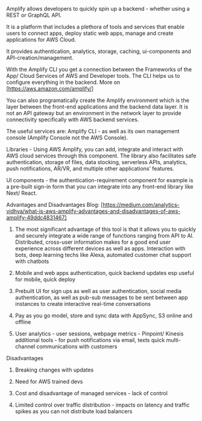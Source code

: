 Amplify allows developers to quickly spin up a backend - whether using a REST or GraphQL API.

It is a platform that includes a plethora of tools and services that enable users to connect apps, deploy static web apps, manage and create applications for AWS Cloud.

It provides authentication, analytics, storage, caching, ui-components and API-creation/management.

With the Amplify CLI you get a connection between the Frameworks of the App/ Cloud Services of AWS and Developer tools. The CLI helps us to configure everything in the backend. More on [https://aws.amazon.com/amplify/]

You can also programatically create the Amplify environment which is the layer between the front-end applications and the backend data layer. It is not an API gateway but an environment in the network layer to provide connectivity specifically with AWS backend services.

The useful services are:
Amplify CLI - as well as its own management console (Amplify Console not the AWS Console).

Libraries - Using AWS Amplify, you can add, integrate and interact with AWS cloud services through this component. The library also facilitates safe authentication, storage of files, data stocking, serverless APIs, analytics, push notifications, AR/VR, and multiple other applications’ features.

UI components - the authentication-requirement component for example is a pre-built sign-in form that you can integrate into any front-end library like Next/ React.

Advantages and Disadvantages Blog: [https://medium.com/analytics-vidhya/what-is-aws-amplify-advantages-and-disadvantages-of-aws-amplify-49ddc4831467]

1. The most significant advantage of this tool is that it allows you to quickly and securely integrate a wide range of functions ranging from API to AI. Distributed, cross-user information makes for a good end user experience across different devices as well as apps. Interaction with bots, deep learning techs like Alexa, automated customer chat support with chatbots

2. Mobile and web apps authentication, quick backend updates esp useful for mobile, quick deploy

3. Prebuilt UI for sign ups as well as user authentication, social media authentication, as well as pub-sub messages to be sent between app instances to create interactive real-time conversations

4. Pay as you go model, store and sync data with AppSync, S3 online and offline

5. User analytics - user sessions, webpage metrics - Pinpoint/ Kinesis additional tools - for push notifications via email, texts quick multi-channel communications with customers

Disadvantages

1. Breaking changes with updates

2. Need for AWS trained devs

3. Cost and disadvantage of managed services - lack of control

4. Limited control over traffic distribution - impacts on latency and traffic spikes as you can not distribute load balancers
